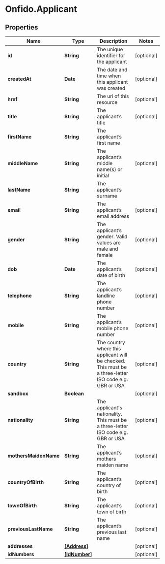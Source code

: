 # Onfido.Applicant

## Properties
Name | Type | Description | Notes
------------ | ------------- | ------------- | -------------
**id** | **String** | The unique identifier for the applicant | [optional] 
**createdAt** | **Date** | The date and time when this applicant was created | [optional] 
**href** | **String** | The uri of this resource | [optional] 
**title** | **String** | The applicant’s title | [optional] 
**firstName** | **String** | The applicant’s first name | 
**middleName** | **String** | The applicant’s middle name(s) or initial | [optional] 
**lastName** | **String** | The applicant’s surname | 
**email** | **String** | The applicant’s email address | [optional] 
**gender** | **String** | The applicant’s gender. Valid values are male and female | [optional] 
**dob** | **Date** | The applicant’s date of birth | [optional] 
**telephone** | **String** | The applicant’s landline phone number | [optional] 
**mobile** | **String** | The applicant’s mobile phone number | [optional] 
**country** | **String** | The country where this applicant will be checked. This must be a three-letter ISO code e.g. GBR or USA | [optional] 
**sandbox** | **Boolean** |  | [optional] 
**nationality** | **String** | The applicant&#39;s nationality. This must be a three-letter ISO code e.g. GBR or USA | [optional] 
**mothersMaidenName** | **String** | The applicant’s mothers maiden name | [optional] 
**countryOfBirth** | **String** | The applicant’s country of birth | [optional] 
**townOfBirth** | **String** | The applicant’s town of birth | [optional] 
**previousLastName** | **String** | The applicant’s previous last name | [optional] 
**addresses** | [**[Address]**](Address.md) |  | [optional] 
**idNumbers** | [**[IdNumber]**](IdNumber.md) |  | [optional] 


